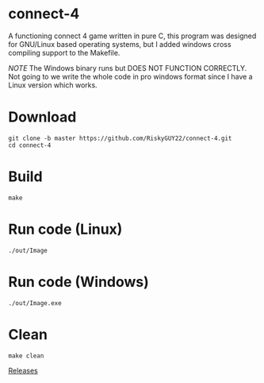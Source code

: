 # connect-4

A functioning connect 4 game written in pure C, this program was designed for
GNU/Linux based operating systems, but I added windows cross compiling support
to the Makefile.

_NOTE_ The Windows binary runs but DOES NOT FUNCTION CORRECTLY. Not going to we write the whole code in pro windows format
since I have a Linux version which works.

# Download

    git clone -b master https://github.com/RiskyGUY22/connect-4.git
    cd connect-4

# Build

    make

# Run code (Linux)

    ./out/Image

# Run code (Windows)

    ./out/Image.exe

# Clean

    make clean

[Releases](https://github.com/RiskyGUY22/connect-4/releases)
